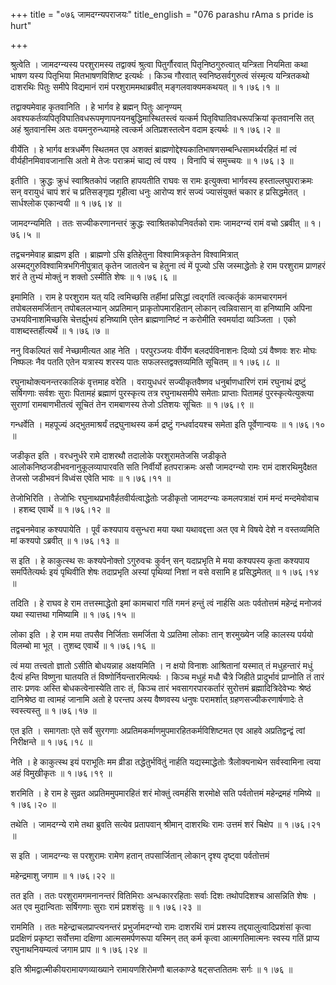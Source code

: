+++
title = "०७६ जामदग्न्यपराजयः"
title_english = "076 parashu rAma s pride is hurt"

+++


श्रुत्वेति । जामदग्न्यस्य परशुरामस्य तद्वाक्यं श्रुत्वा पितुर्गौरवात्
पितृनिष्ठगुरुत्वात् यन्त्रिता नियमिता कथा भाषण यस्य पितृभिया
मितभाषणविशिष्ट इत्यर्थः । किञ्च गौरवात् स्वनिष्ठसर्वगुरुत्वं संस्मृत्य
यन्त्रितकथो दाशरथिः पितुः समीपे विद्यमानं रामं परशुराममथाब्रवीत्
मङ्गलवाक्यमकथयत्  ॥  १।७६।१  ॥   

  

तद्वाक्यमेवाह कृतवानिति । हे भार्गव हे ब्रह्मन् पितुः आनृण्यम्
अवश्यकर्तव्यपितृविघातिवधरूपमृणापनयनबुद्धिमास्थितस्त्वं यत्कर्म
पितृविघातिवधरूपक्रियां कृतवानसि तत् अहं श्रुतवानस्मि अतः
वयमनुरुन्ध्यामहे त्वत्कर्म अतिप्रशस्तत्वेन वदाम इत्यर्थः  ॥  १।७६।२  ॥   

  

वीर्येति । हे भार्गव क्षत्रधर्मेण स्थितमत एव अशक्तं
ब्राह्मणोद्देश्यकातिभाषणसम्बन्धिसामर्थ्यरहितं मां त्वं
वीर्यहीनमिवावजानासि अतो मे तेजः पराक्रमं चाद्य त्वं पश्य । विनापि चं
समुच्चयः  ॥  १।७६।३  ॥   

  

इतीति । क्रुद्धः क्रुधं स्वाश्रितकोपं जहाति हापयतीति राघवः स रामः
इत्युक्त्वा भार्गवस्य हस्ताल्लघुपराक्रमः सन् वरायुधं चापं शरं च
प्रतिसङ्गृह्य गृहीत्वा धनुः आरोप्य शरं सज्यं ज्यासंयुक्तं चकार ह
प्रसिद्धमेतत् । सार्धश्लोक एकान्वयी  ॥  १।७६।४  ॥   

  

जामदग्न्यमिति । ततः सज्यीकरणानन्तरं क्रुद्धः स्वाश्रितकोपनिवर्तको रामः
जामदग्न्यं रामं वचो ऽब्रवीत्  ॥  १।७६।५  ॥   

  

तद्वचनमेवाह ब्राह्मण इति । ब्राह्मणो ऽसि इतिहेतुना विश्वामित्रकृतेन
विश्वामित्रात् अस्मद्गुरुविश्वामित्रभगिनीपुत्रात् कृतेन जातत्वेन च
हेतुना त्वं में पूज्यो ऽसि जस्माद्धेतोः हे राम परशुराम प्राणहरं शरं ते
तुभ्यं मोक्तुं न शक्तो ऽस्मीति शेषः  ॥  १।७६।६  ॥   

  

इमामिति । राम हे परशुराम यत् यदि त्वमिच्छसि तर्हीमां प्रसिद्धां
त्वद्गतिं त्वत्कर्तृकं कामचारगमनं तपोबलसमर्जितान् तपोबललभ्यान्
अप्रतिमान् प्राकृतोपमारहितान् लोकान् त्वन्निवासान् वा हनिष्यामि अपिना
उभयविनाशमिच्छसि चेत्तर्ह्युभयं हनिष्यामि एतेन ब्राह्मणानिष्टं न करोमीति
स्वमर्यादा व्यञ्जिता । एको वाशब्दस्तर्हीत्यर्थे  ॥  १।७६।७  ॥   

  

ननु विकल्पितं सर्वं नेच्छामीत्यत आह नेति । परपुरञ्जयः वीर्येण
बलदर्पविनाशनः दिव्यो ऽयं वैष्णवः शरः मोघः निष्फलः नैव पतति एतेन यत्रास्य
शरस्य पातः सफलस्तद्वक्तव्यमिति सूचितम्  ॥  १।७६।८  ॥   

  

रघुनाथोक्त्यनन्तरकालिकं वृत्तमाह वरेति । वरायुधधरं सज्यीकृतवैष्णव
धनुर्बाणधारिणं रामं रघुनाथं द्रष्टुं सर्षिगणाः सर्वशः सुराः पितामहं
ब्रह्माणं पुरस्कृत्य तत्र रघुनाथसमीपे समेताः प्राप्ताः पितामहं
पुरस्कृत्येत्युक्त्या सुराणां रामबाणभीतत्वं सूचितं तेन रामबाणस्य तेजो
ऽतिशयः सूचितः  ॥  १।७६।९  ॥   

  

गन्धर्वेति । महपूज्यं अद्भुतमाश्रर्यं तद्रघुनाथस्य कर्म द्रष्टुं
गन्धर्वादयश्च समेता इति पूर्वेणान्वयः  ॥  १।७६।१०  ॥   

  

जडीकृत इति । वरधनुर्धरे रामे दाशरथौ तदालोके परशुरामतेजसि जडीकृते
आलोकनिष्ठजडीभवनानुकूलव्यापारवति सति निर्वीर्यो हतपराक्रमः असौ जामदग्न्यो
रामः रामं दाशरथिमुदैक्षत तेजसो जडीभवनं विध्वंस एवेति भावः  ॥  १।७६।११
 ॥   

  

तेजोभिरिति । तेजोभिः रघुनाथप्रभावैर्हतवीर्यत्वाद्धेतोः जडीकृतो
जामदग्न्यः कमलपत्राक्षं रामं मन्दं मन्दमेवोवाच । हशब्द एवार्थे  ॥ 
१।७६।१२  ॥   

  

तद्वचनमेवाह कश्यपायेति । पूर्वं कश्यपाय वसुन्धरा मया यथा यथावद्दत्ता अत
एव मे विषये देशे न वस्तव्यमिति मां कश्यपो ऽब्रवीत्  ॥  १।७६।१३  ॥   

  

स इति । हे काकुत्स्थ सः कश्यपेनोक्तो ऽगुरुवचः कुर्वन् सन् यदाप्रभृति मे
मया कश्यपस्य कृता कश्यपाय समर्पितेत्यर्थः इयं पृथिवीति शेषः तदाप्रभृति
अस्यां पृथिव्यां निशां न वसे वसामि ह प्रसिद्धमेतत्  ॥  १।७६।१४  ॥   

  

तदिति । हे राघव हे राम तत्तस्माद्धेतो इमां कामचारां गतिं गमनं हन्तुं
त्वं नार्हसि अतः पर्वतोत्तमं महेन्द्रं मनोजवं यथा स्यात्तथा गमिष्यामि  ॥ 
१।७६।१५  ॥   

  

लोका इति । हे राम मया तपसैव निर्जिताः समर्जिता ये ऽप्रतिमा लोकाः तान्
शरमुख्येन जहि कालस्य पर्ययो विलम्बो मा भूत् । तुशब्द एवार्थे  ॥  १।७६।१६
 ॥   

  

त्वं मया तत्त्वतो ज्ञातो ऽसीति बोधयन्नाह अक्षयमिति । न क्षयो विनाशः
आश्रितानां यस्मात् तं मधुहन्तारं मधुं दैत्यं हन्ति विष्णुना घातयति तं
विष्णोर्नियन्तारमित्यर्थः । किञ्च मधुहं मधौ चैत्रे जिहीते प्रादुर्भावं
प्राप्नोति तं तारं तारः प्रणवः अस्ति बोधकत्वेनास्येति तारः तं, किञ्च
तारं भवसागरपारकर्तारं सुरोत्तमं ब्रह्मादित्रिदेवेभ्यः श्रेष्ठं
दानिश्रेष्ठ वा त्वामहं जानामि अतो हे परन्तप अस्य वैष्णवस्य धनुषः
परामर्शात् ग्रहणसज्यीकरणार्षणादेः ते स्वस्त्यस्तु  ॥  १।७६।१७  ॥   

  

एत इति । समागताः एते सर्वे सुरगणाः अप्रतिमकर्माणमुपमारहितकर्मविशिष्टमत
एव आहवे अप्रतिद्वन्द्वं त्वां निरीक्षन्ते  ॥  १।७६।१८  ॥   

  

नेति । हे काकुत्स्थ इयं पराभूतिः मम व्रीडा तद्धेतुर्भवितुं नार्हति
यद्यस्माद्धेतोः त्रैलोक्यनाथेन सर्वस्वामिना त्वया अहं विमुखीकृतः  ॥ 
१।७६।१९  ॥   

  

शरमिति । हे राम हे सुव्रत अप्रतिममुपमारहितं शरं मोक्तुं त्वमर्हसि
शरमोक्षे सति पर्वतोत्तमं महेन्द्रमहं गमिष्ये  ॥  १।७६।२०  ॥   

  

तथेति । जामदग्न्ये रामे तथा ब्रुवति सत्येव प्रतापवान् श्रीमान् दाशरथिः
रामः उत्तमं शरं चिक्षेप  ॥  १।७६।२१  ॥   

  

स इति । जामदग्न्यः स परशुरामः रामेण हतान् तपसार्जितान् लोकान् दृश्य
दृष्ट्वा पर्वतोत्तमं  

महेन्द्रमाशु जगाम  ॥  १।७६।२२  ॥   

  

तत इति । ततः परशुरामगमनानन्तरं वितिमिराः अन्धकाररहिताः सर्वाः दिशः
तथोपदिशश्च आसन्निति शेषः । अत एव मुदान्विताः सर्षिगणाः सुराः रामं
प्रशशंसुः  ॥  १।७६।२३  ॥   

  

राममिति । ततः महेन्द्राचलप्राप्त्यनन्तरं प्रभुर्जामदग्न्यो रामः दाशरथिं
रामं प्रशस्य तद्दयालुत्वादिप्रशंसां कृत्वा प्रदक्षिणं प्रकृष्टा
सर्वोत्तमा दक्षिणा आत्मसमर्पणरूपा यस्मिन् तत् कर्म कृत्वा आत्मगतिमात्मनः
स्वस्य गतिं प्राप्य रघुनाथनियम्यत्वं जगाम प्राप  ॥  १।७६।२४  ॥   

  

इति श्रीमद्वाल्मीकीयरामायणव्याख्याने रामायणशिरोमणौ बालकाण्डे
षट्सप्ततितमः सर्गः  ॥  १।७६  ॥   

  

  


